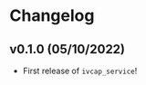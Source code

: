 # Changelog

<!--next-version-placeholder-->

## v0.1.0 (05/10/2022)

- First release of `ivcap_service`!